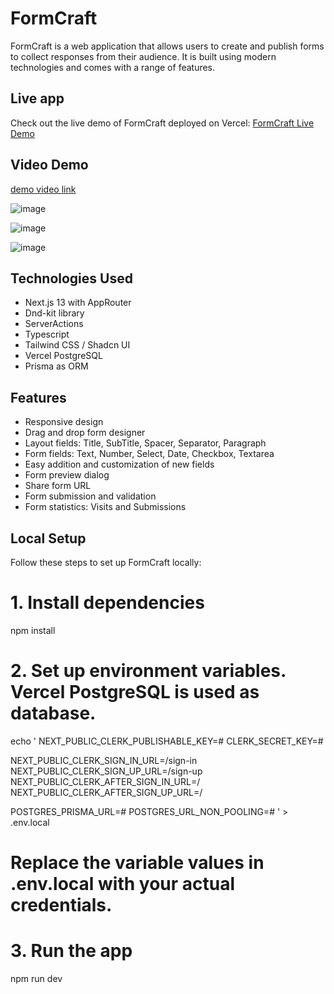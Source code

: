 # FormCraft

FormCraft is a web application that allows users to create and publish forms to collect responses from their audience. It is built using modern technologies and comes with a range of features.

## Live app

Check out the live demo of FormCraft deployed on Vercel: [FormCraft Live Demo](https://form-craft-eta.vercel.app/)

## Video Demo
[demo video link](https://drive.google.com/file/d/1DZTLwiW-TolOpi1El7vE7OiSWeBXj6Ty/view?usp=sharing)

![image](https://github.com/ShivamPatel-India/FormCraft/assets/70719016/6f370c5c-eb2a-450d-bbd8-66b7c770444d)

![image](https://github.com/ShivamPatel-India/FormCraft/assets/70719016/24cf3ddf-ea5a-4f50-9db8-d9e8a996bbcb)

![image](https://github.com/ShivamPatel-India/FormCraft/assets/70719016/e4953f34-0b3d-4a9a-8bb8-2fa098c35362)

## Technologies Used

- Next.js 13 with AppRouter
- Dnd-kit library
- ServerActions
- Typescript
- Tailwind CSS / Shadcn UI
- Vercel PostgreSQL
- Prisma as ORM

## Features

- Responsive design
- Drag and drop form designer
- Layout fields: Title, SubTitle, Spacer, Separator, Paragraph
- Form fields: Text, Number, Select, Date, Checkbox, Textarea
- Easy addition and customization of new fields
- Form preview dialog
- Share form URL
- Form submission and validation
- Form statistics: Visits and Submissions

## Local Setup

Follow these steps to set up FormCraft locally:

# 1. Install dependencies
npm install

# 2. Set up environment variables. Vercel PostgreSQL is used as database.
echo '
NEXT_PUBLIC_CLERK_PUBLISHABLE_KEY=#
CLERK_SECRET_KEY=#

NEXT_PUBLIC_CLERK_SIGN_IN_URL=/sign-in
NEXT_PUBLIC_CLERK_SIGN_UP_URL=/sign-up
NEXT_PUBLIC_CLERK_AFTER_SIGN_IN_URL=/
NEXT_PUBLIC_CLERK_AFTER_SIGN_UP_URL=/

POSTGRES_PRISMA_URL=#
POSTGRES_URL_NON_POOLING=#
' > .env.local

# Replace the variable values in .env.local with your actual credentials.

# 3. Run the app
npm run dev







